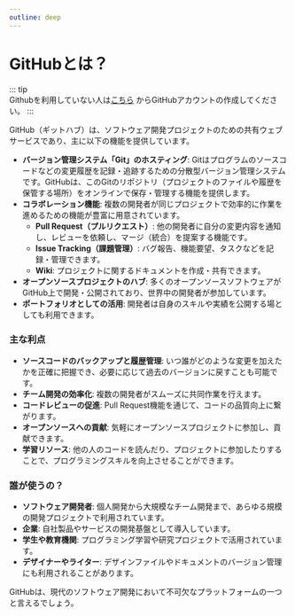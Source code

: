 ```yaml
---
outline: deep
---
```


# GitHubとは？
::: tip  
Githubを利用していない人は[こちら](https://github.com/) からGitHubアカウントの作成してください。
:::



GitHub（ギットハブ）は、ソフトウェア開発プロジェクトのための共有ウェブサービスであり、主に以下の機能を提供しています。

* **バージョン管理システム「Git」のホスティング**: Gitはプログラムのソースコードなどの変更履歴を記録・追跡するための分散型バージョン管理システムです。GitHubは、このGitのリポジトリ（プロジェクトのファイルや履歴を保管する場所）をオンラインで保存・管理する機能を提供します。
* **コラボレーション機能**: 複数の開発者が同じプロジェクトで効率的に作業を進めるための機能が豊富に用意されています。
    * **Pull Request（プルリクエスト）**: 他の開発者に自分の変更内容を通知し、レビューを依頼し、マージ（統合）を提案する機能です。
    * **Issue Tracking（課題管理）**: バグ報告、機能要望、タスクなどを記録・管理できます。
    * **Wiki**: プロジェクトに関するドキュメントを作成・共有できます。
* **オープンソースプロジェクトのハブ**: 多くのオープンソースソフトウェアがGitHub上で開発・公開されており、世界中の開発者が参加しています。
* **ポートフォリオとしての活用**: 開発者は自身のスキルや実績を公開する場としても利用できます。

### 主な利点

* **ソースコードのバックアップと履歴管理**: いつ誰がどのような変更を加えたかを正確に把握でき、必要に応じて過去のバージョンに戻すことも可能です。
* **チーム開発の効率化**: 複数の開発者がスムーズに共同作業を行えます。
* **コードレビューの促進**: Pull Request機能を通じて、コードの品質向上に繋がります。
* **オープンソースへの貢献**: 気軽にオープンソースプロジェクトに参加し、貢献できます。
* **学習リソース**: 他の人のコードを読んだり、プロジェクトに参加したりすることで、プログラミングスキルを向上させることができます。

### 誰が使うの？

* **ソフトウェア開発者**: 個人開発から大規模なチーム開発まで、あらゆる規模の開発プロジェクトで利用されています。
* **企業**: 自社製品やサービスの開発基盤として導入しています。
* **学生や教育機関**: プログラミング学習や研究プロジェクトで活用されています。
* **デザイナーやライター**: デザインファイルやドキュメントのバージョン管理にも利用されることがあります。

GitHubは、現代のソフトウェア開発において不可欠なプラットフォームの一つと言えるでしょう。